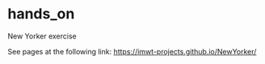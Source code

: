 # hands_on
New Yorker exercise

See pages at the following link:
https://imwt-projects.github.io/NewYorker/
